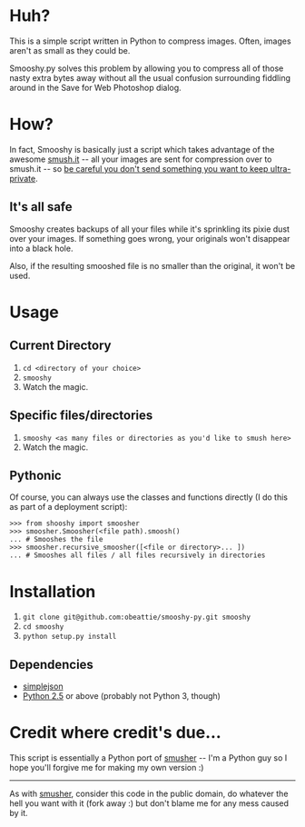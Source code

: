 # Huh?
This is a simple script written in Python to compress images. Often, images aren't as small as they could be. 

Smooshy.py solves this problem by allowing you to compress all of those nasty extra bytes away without all the usual confusion surrounding fiddling around in the Save for Web Photoshop dialog.

# How?
In fact, Smooshy is basically just a script which takes advantage of the awesome [smush.it](http://smush.it/) -- all your images are sent for compression over to smush.it -- so [be careful you don't send something you want to keep ultra-private](http://smush.it/faq.php).

## It's all safe
Smooshy creates backups of all your files while it's sprinkling its pixie dust over your images. If something goes wrong, your originals won't disappear into a black hole.

Also, if the resulting smooshed file is no smaller than the original, it won't be used.

# Usage
## Current Directory
1. `cd <directory of your choice>`
2. `smooshy`
3. Watch the magic.

## Specific files/directories
1. `smooshy <as many files or directories as you'd like to smush here>`
2. Watch the magic.

## Pythonic
Of course, you can always use the classes and functions directly (I do this as part of a deployment script):

    >>> from shooshy import smoosher
    >>> smoosher.Smoosher(<file path).smoosh()
    ... # Smooshes the file
    >>> smoosher.recursive_smoosher([<file or directory>... ])
    ... # Smooshes all files / all files recursively in directories

# Installation
1. `git clone git@github.com:obeattie/smooshy-py.git smooshy`
2. `cd smooshy`
3. `python setup.py install`

## Dependencies
* [simplejson](http://pypi.python.org/pypi/simplejson/)
* [Python 2.5](http://www.python.org/download/releases/2.5/) or above (probably not Python 3, though)

# Credit where credit's due…
This script is essentially a Python port of [smusher](http://github.com/grosser/smusher/tree/master) -- I'm a Python guy so I hope you'll forgive me for making my own version :)

* * *

As with [smusher](http://github.com/grosser/smusher/tree/master), consider this code in the public domain, do whatever the hell you want with it (fork away :) but don't blame me for any mess caused by it.
